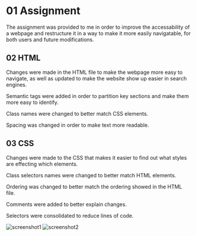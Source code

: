 # 01 Assignment

The assignment was provided to me in order to improve the accessability of a webpage and restructure it in a way to make it more easily navigatable, for both users and future modifications. 

## 02 HTML

Changes were made in the HTML file to make the webpage more easy to navigate, as well as updated to make the website show up easier in search engines. 

Semantic tags were added in order to partition key sections and make them more easy to identify. 

Class names were changed to better match CSS elements.

Spacing was changed in order to make text more readable.

## 03 CSS

Changes were made to the CSS that makes it easier to find out what styles are effecting which elements. 

Class selectors names were changed to better match HTML elements. 

Ordering was changed to better match the ordering showed in the HTML file.

Comments were added to better explain changes.

Selectors were consolidated to reduce lines of code.

![screenshot1](/horiseon-project1/assets/images/shot1.png)
![screenshot2](https://imgur.com/undefined)

